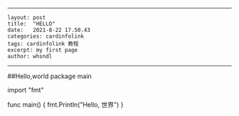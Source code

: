 
---
	layout: post 			
	title:  "HELLO"	
	date:   2021-8-22 17.50.43	
	categories: cardinfolink 	
	tags: cardinfolink 教程	
	excerpt: my first page
	author: whsndl	
---
 ##Hello,world
package main

import "fmt"

func main() {
	fmt.Println("Hello, 世界")
}
